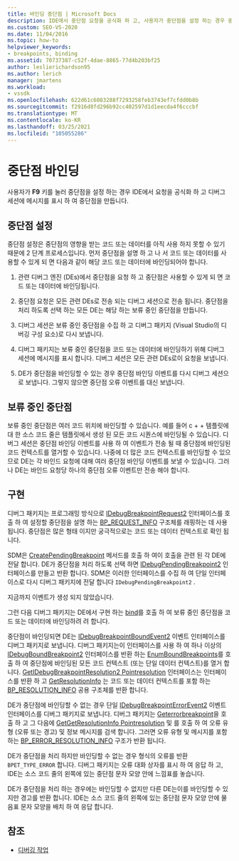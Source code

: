 ```yaml
---
title: 바인딩 중단점 | Microsoft Docs
description: IDE에서 중단점 요청을 공식화 하 고, 사용자가 중단점을 설정 하는 경우 중단점을 만들도록 디버그 세션에 메시지를 표시 하는 방법을 알아봅니다.
ms.custom: SEO-VS-2020
ms.date: 11/04/2016
ms.topic: how-to
helpviewer_keywords:
- breakpoints, binding
ms.assetid: 70737387-c52f-4dae-8865-77d4b203bf25
author: leslierichardson95
ms.author: lerich
manager: jmartens
ms.workload:
- vssdk
ms.openlocfilehash: 622d61c6083288f7293258feb3743ef7cfdd0b8b
ms.sourcegitcommit: f2916d8fd296b92cc402597d1d1eecda4f6cccbf
ms.translationtype: MT
ms.contentlocale: ko-KR
ms.lasthandoff: 03/25/2021
ms.locfileid: "105055286"
---
```

# <a name="bind-breakpoints"></a>중단점 바인딩
사용자가 **F9** 키를 눌러 중단점을 설정 하는 경우 IDE에서 요청을 공식화 하 고 디버그 세션에 메시지를 표시 하 여 중단점을 만듭니다.

## <a name="set-a-breakpoint"></a>중단점 설정
 중단점 설정은 중단점의 영향을 받는 코드 또는 데이터를 아직 사용 하지 못할 수 있기 때문에 2 단계 프로세스입니다. 먼저 중단점을 설명 하 고 나 서 코드 또는 데이터를 사용할 수 있게 되 면 다음과 같이 해당 코드 또는 데이터에 바인딩되어야 합니다.

1. 관련 디버그 엔진 (DEs)에서 중단점을 요청 하 고 중단점은 사용할 수 있게 되 면 코드 또는 데이터에 바인딩됩니다.

2. 중단점 요청은 모든 관련 DEs로 전송 되는 디버그 세션으로 전송 됩니다. 중단점을 처리 하도록 선택 하는 모든 DE는 해당 하는 보류 중인 중단점을 만듭니다.

3. 디버그 세션은 보류 중인 중단점을 수집 하 고 디버그 패키지 (Visual Studio의 디버깅 구성 요소)로 다시 보냅니다.

4. 디버그 패키지는 보류 중인 중단점을 코드 또는 데이터에 바인딩하기 위해 디버그 세션에 메시지를 표시 합니다. 디버그 세션은 모든 관련 DEs로이 요청을 보냅니다.

5. DE가 중단점을 바인딩할 수 있는 경우 중단점 바인딩 이벤트를 다시 디버그 세션으로 보냅니다. 그렇지 않으면 중단점 오류 이벤트를 대신 보냅니다.

## <a name="pending-breakpoints"></a>보류 중인 중단점
 보류 중인 중단점은 여러 코드 위치에 바인딩할 수 있습니다. 예를 들어 c + + 템플릿에 대 한 소스 코드 줄은 템플릿에서 생성 된 모든 코드 시퀀스에 바인딩될 수 있습니다. 디버그 세션은 중단점 바인딩 이벤트를 사용 하 여 이벤트가 전송 될 때 중단점에 바인딩된 코드 컨텍스트를 열거할 수 있습니다. 나중에 더 많은 코드 컨텍스트를 바인딩할 수 있으므로 DE는 각 바인드 요청에 대해 여러 중단점 바인딩 이벤트를 보낼 수 있습니다. 그러나 DE는 바인드 요청당 하나의 중단점 오류 이벤트만 전송 해야 합니다.

## <a name="implementation"></a>구현
 디버그 패키지는 프로그래밍 방식으로 [IDebugBreakpointRequest2](../../extensibility/debugger/reference/idebugbreakpointrequest2.md) 인터페이스를 호출 하 여 설정할 중단점을 설명 하는 [BP_REQUEST_INFO](../../extensibility/debugger/reference/bp-request-info.md) 구조체를 래핑하는 데 사용 됩니다. 중단점은 많은 형태 이지만 궁극적으로는 코드 또는 데이터 컨텍스트로 확인 됩니다.

 SDM은 [CreatePendingBreakpoint](../../extensibility/debugger/reference/idebugengine2-creatependingbreakpoint.md) 메서드를 호출 하 여이 호출을 관련 된 각 DE에 전달 합니다. DE가 중단점을 처리 하도록 선택 하면 [IDebugPendingBreakpoint2](../../extensibility/debugger/reference/idebugpendingbreakpoint2.md) 인터페이스를 만들고 반환 합니다. SDM은 이러한 인터페이스를 수집 하 여 단일 인터페이스로 다시 디버그 패키지에 전달 합니다 `IDebugPendingBreakpoint2` .

 지금까지 이벤트가 생성 되지 않았습니다.

 그런 다음 디버그 패키지는 DE에서 구현 하는 [bind](../../extensibility/debugger/reference/idebugpendingbreakpoint2-bind.md)를 호출 하 여 보류 중인 중단점을 코드 또는 데이터에 바인딩하려 려 합니다.

 중단점이 바인딩되면 DE는 [IDebugBreakpointBoundEvent2](../../extensibility/debugger/reference/idebugbreakpointboundevent2.md) 이벤트 인터페이스를 디버그 패키지로 보냅니다. 디버그 패키지는이 인터페이스를 사용 하 여 하나 이상의 [IDebugBoundBreakpoint2](../../extensibility/debugger/reference/idebugboundbreakpoint2.md) 인터페이스를 반환 하는 [EnumBoundBreakpoints](../../extensibility/debugger/reference/idebugbreakpointboundevent2-enumboundbreakpoints.md)를 호출 하 여 중단점에 바인딩된 모든 코드 컨텍스트 (또는 단일 데이터 컨텍스트)를 열거 합니다. [GetIDebugBreakpointResolution2 Pointresolution](../../extensibility/debugger/reference/idebugboundbreakpoint2-getbreakpointresolution.md) 인터페이스는 [](../../extensibility/debugger/reference/idebugbreakpointresolution2.md) 인터페이스를 반환 하 고 [GetResolutionInfo](../../extensibility/debugger/reference/idebugbreakpointresolution2-getresolutioninfo.md) 는 코드 또는 데이터 컨텍스트를 포함 하는 [BP_RESOLUTION_INFO](../../extensibility/debugger/reference/bp-resolution-info.md) 공용 구조체를 반환 합니다.

 DE가 중단점에 바인딩할 수 없는 경우 단일 [IDebugBreakpointErrorEvent2](../../extensibility/debugger/reference/idebugbreakpointerrorevent2.md) 이벤트 인터페이스를 디버그 패키지로 보냅니다. 디버그 패키지는 [Geterrorbreakpoint](../../extensibility/debugger/reference/idebugbreakpointerrorevent2-geterrorbreakpoint.md)을 호출 하 고 그 다음에 [GetGetResolutionInfo Pointresolution](../../extensibility/debugger/reference/idebugerrorbreakpoint2-getbreakpointresolution.md) 및 [](../../extensibility/debugger/reference/idebugerrorbreakpointresolution2-getresolutioninfo.md)를 호출 하 여 오류 유형 (오류 또는 경고) 및 정보 메시지를 검색 합니다. 그러면 오류 유형 및 메시지를 포함 하는 [BP_ERROR_RESOLUTION_INFO](../../extensibility/debugger/reference/bp-error-resolution-info.md) 구조가 반환 됩니다.

 DE가 중단점을 처리 하지만 바인딩할 수 없는 경우 형식의 오류를 반환 `BPET_TYPE_ERROR` 합니다. 디버그 패키지는 오류 대화 상자를 표시 하 여 응답 하 고, IDE는 소스 코드 줄의 왼쪽에 있는 중단점 문자 모양 안에 느낌표를 놓습니다.

 DE가 중단점을 처리 하는 경우에는 바인딩할 수 없지만 다른 DE는이를 바인딩할 수 있지만 경고를 반환 합니다. IDE는 소스 코드 줄의 왼쪽에 있는 중단점 문자 모양 안에 물음표 문자 모양을 배치 하 여 응답 합니다.

## <a name="see-also"></a>참조
- [디버깅 작업](../../extensibility/debugger/debugging-tasks.md)

